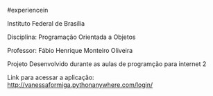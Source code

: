 #experiencein

Instituto Federal de Brasília

Disciplina: Programação Orientada a Objetos

Professor: Fábio Henrique Monteiro Oliveira

Projeto Desenvolvido durante as aulas de programção para internet 2

Link para acessar a aplicação: http://vanessaformiga.pythonanywhere.com/login/

